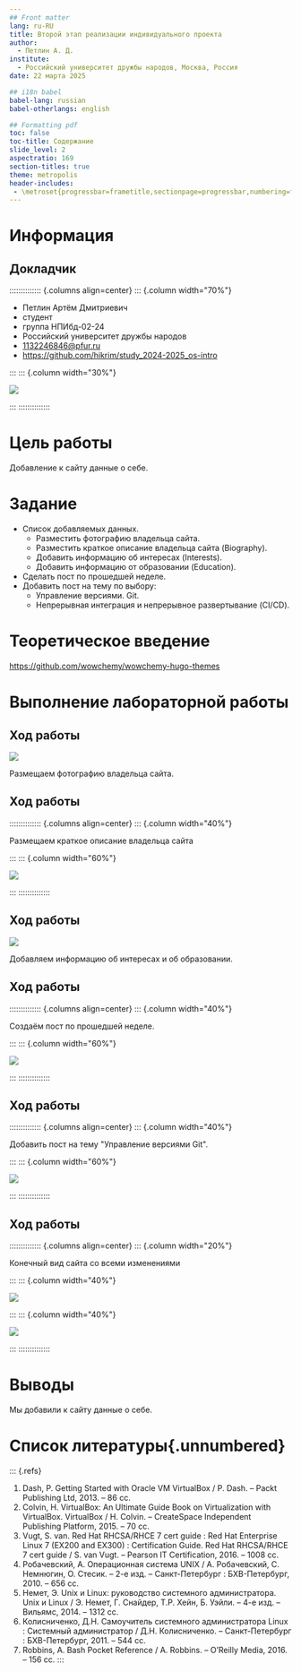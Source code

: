 ```yaml
---
## Front matter
lang: ru-RU
title: Второй этап реализации индивидуального проекта
author:
  - Петлин А. Д.
institute:
  - Российский университет дружбы народов, Москва, Россия
date: 22 марта 2025

## i18n babel
babel-lang: russian
babel-otherlangs: english

## Formatting pdf
toc: false
toc-title: Содержание
slide_level: 2
aspectratio: 169
section-titles: true
theme: metropolis
header-includes:
 - \metroset{progressbar=frametitle,sectionpage=progressbar,numbering=fraction}
---
```


# Информация

## Докладчик

:::::::::::::: {.columns align=center}
::: {.column width="70%"}

  * Петлин Артём Дмитриевич
  * студент
  * группа НПИбд-02-24
  * Российский университет дружбы народов
  * [1132246846@pfur.ru](mailto:1132246846@pfur.ru)
  * <https://github.com/hikrim/study_2024-2025_os-intro>

:::
::: {.column width="30%"}

![](./image/foto2.jpg)

:::
::::::::::::::

# Цель работы

Добавление к сайту данные о себе.

# Задание

- Список добавляемых данных.
   - Разместить фотографию владельца сайта.
   - Разместить краткое описание владельца сайта (Biography).
   - Добавить информацию об интересах (Interests).
   - Добавить информацию от образовании (Education).
- Сделать пост по прошедшей неделе.
- Добавить пост на тему по выбору:
   - Управление версиями. Git.
   - Непрерывная интеграция и непрерывное развертывание (CI/CD).


# Теоретическое введение

https://github.com/wowchemy/wowchemy-hugo-themes

# Выполнение лабораторной работы

## Ход работы

![](image/1.jpg)

Размещаем фотографию владельца сайта.

## Ход работы

:::::::::::::: {.columns align=center}
::: {.column width="40%"}

Размещаем краткое описание владельца сайта

:::
::: {.column width="60%"}

![](image/2.jpg)

:::
::::::::::::::


## Ход работы

![](image/3.jpg)

Добавляем информацию об интересах и об образовании.

## Ход работы

:::::::::::::: {.columns align=center}
::: {.column width="40%"}

Создаём пост по прошедшей неделе.

:::
::: {.column width="60%"}

![](image/4.jpg)

:::
::::::::::::::

## Ход работы

:::::::::::::: {.columns align=center}
::: {.column width="40%"}

Добавить пост на тему "Управление версиями Git".

:::
::: {.column width="60%"}

![](image/5.jpg)

:::
::::::::::::::

## Ход работы

:::::::::::::: {.columns align=center}
::: {.column width="20%"}

Конечный вид сайта со всеми изменениями

:::
::: {.column width="40%"}

![](image/6.jpg)

:::
::: {.column width="40%"}

![](image/7.jpg)

:::
::::::::::::::

# Выводы

Мы добавили к сайту данные о себе.

# Список литературы{.unnumbered}

::: {.refs}
1. Dash, P. Getting Started with Oracle VM VirtualBox / P. Dash. – Packt Publishing Ltd, 2013. – 86 сс.
2. Colvin, H. VirtualBox: An Ultimate Guide Book on Virtualization with VirtualBox. VirtualBox / H. Colvin. – CreateSpace Independent Publishing Platform, 2015. – 70 сс.
3. Vugt, S. van. Red Hat RHCSA/RHCE 7 cert guide : Red Hat Enterprise Linux 7 (EX200 and EX300) : Certification Guide. Red Hat RHCSA/RHCE 7 cert guide / S. van Vugt. – Pearson IT Certification, 2016. – 1008 сс.
4. Робачевский, А. Операционная система UNIX / А. Робачевский, С. Немнюгин, О. Стесик. – 2-е изд. – Санкт-Петербург : БХВ-Петербург, 2010. – 656 сс.
5. Немет, Э. Unix и Linux: руководство системного администратора. Unix и Linux / Э. Немет, Г. Снайдер, Т.Р. Хейн, Б. Уэйли. – 4-е изд. – Вильямс, 2014. – 1312 сс.
6. Колисниченко, Д.Н. Самоучитель системного администратора Linux : Системный администратор / Д.Н. Колисниченко. – Санкт-Петербург : БХВ-Петербург, 2011. – 544 сс.
7. Robbins, A. Bash Pocket Reference / A. Robbins. – O’Reilly Media, 2016. – 156 сс.
:::


